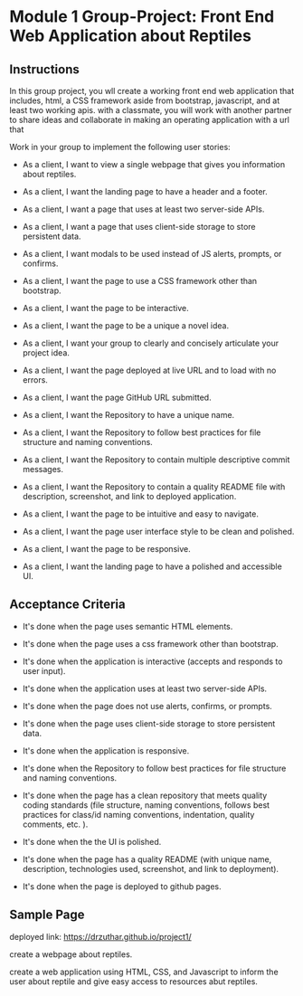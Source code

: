 # Module 1 Group-Project: Front End Web Application about Reptiles

## Instructions

In this group project, you wll create a working front end web application that includes, html, a CSS framework aside from bootstrap, javascript, and at least two working apis. with a classmate, you will work with another partner to share ideas and collaborate in making an operating application with a url that


Work in your group to implement the following user stories:

* As a client, I want to view a single webpage that gives you information about reptiles.

* As a client, I want the landing page to have a header and a footer.

* As a client, I want a page that uses at least two server-side APIs.

* As a client, I want a page that uses client-side storage to store persistent data.

* As a client, I want modals to be used instead of JS alerts, prompts, or confirms.

* As a client, I want the page to use a CSS framework other than bootstrap.

* As a client, I want the page to be interactive.

* As a client, I want the page to be a unique a novel idea.

* As a client, I want your group to clearly and concisely articulate your project idea.

* As a client, I want the page deployed at live URL and to load with no errors.

* As a client, I want the page GitHub URL submitted.

* As a client, I want the Repository to have a unique name.

* As a client, I want the Repository to follow best practices for file structure and naming conventions.

* As a client, I want the Repository to contain multiple descriptive commit messages.

* As a client, I want the Repository to contain a quality README file with description, screenshot, and link to deployed application.

* As a client, I want the page to be intuitive and easy to navigate.

* As a client, I want the page user interface style to be clean and polished.

* As a client, I want the page to be responsive.

* As a client, I want the landing page to have a polished and accessible UI.


## Acceptance Criteria

* It's done when the page uses semantic HTML elements.

* It's done when the page uses a css framework other than bootstrap.

* It's done when the application is interactive (accepts and responds to user input).

* It's done when the application uses at least two server-side APIs.

* It's done when the page does not use alerts, confirms, or prompts.

* It's done when the page uses client-side storage to store persistent data.

* It's done when the application is responsive.

* It's done when the Repository to follow best practices for file structure and naming conventions.

* It's done when the page has a clean repository that meets quality coding standards (file structure, naming conventions, follows best practices for class/id naming conventions, indentation, quality comments, etc. ).

* It's done when the the UI is polished.

* It's done when the page has a quality README (with unique name, description, technologies used, screenshot, and link to deployment).

* It's done when the page is deployed to github pages.


## Sample Page

deployed link: https://drzuthar.github.io/project1/

create a webpage about reptiles.

create a web application using HTML, CSS, and Javascript to inform the user about reptile and give easy access to resources abut reptiles.
